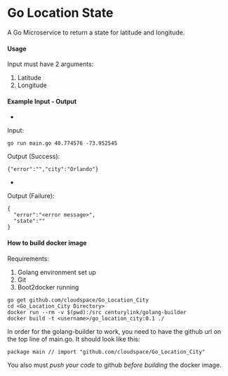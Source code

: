 # Go Location State
A Go Microservice to return a state for latitude and longitude.

#### Usage
Input must have 2 arguments:

1.  Latitude
2.  Longitude

#### Example Input - Output
-
Input:
```
go run main.go 40.774576 -73.952545
```
Output (Success):
```
{"error":"","city":"Orlando"}
```
-
Output (Failure):
```
{
  "error":"<error message>",
  "state":""
}
```

#### How to build docker image
Requirements:

1. Golang environment set up
2. Git
3. Boot2docker running

```
go get github.com/cloudspace/Go_Location_City
cd <Go_Location_City Directory>
docker run --rm -v $(pwd):/src centurylink/golang-builder
docker build -t <username>/go_location_city:0.1 ./

```

In order for the golang-builder to work, you need to have the github url on the top line of main.go. It should look like this:
```
package main // import "github.com/cloudspace/Go_Location_City"
```
You also must *push your code* to github *before building* the docker image.
